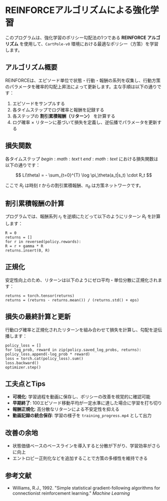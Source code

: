 # REINFORCEアルゴリズムによる強化学習

このプログラムは、強化学習のポリシー勾配法の1つである **REINFORCE アルゴリズム** を使用して、`CartPole-v0` 環境における最適なポリシー（方策）を学習します。

## アルゴリズム概要

REINFORCEは、エピソード単位で状態・行動・報酬の系列を収集し、行動方策のパラメータを確率的勾配上昇法によって更新します。主な手順は以下の通りです：

1. エピソードをサンプルする
2. 各タイムステップでログ確率と報酬を記録する
3. 各ステップの **割引累積報酬（リターン）** を計算する
4. ログ確率 × リターンに基づいて損失を定義し、逆伝播でパラメータを更新する

## 損失関数

各タイムステップ $begin:math:text$ t $end:math:text$ における損失関数は以下の通りです：

$$
L(\theta) = - \sum_{t=0}^{T} \log \pi_\theta(a_t|s_t) \cdot R_t
$$

ここで $R_t$ は時刻 $t$ からの割引累積報酬、$\pi_\theta$ は方策ネットワークです。

## 割引累積報酬の計算

プログラムでは、報酬系列 $r_t$ を逆順にたどって以下のようにリターン $R_t$ を計算します：
```
R = 0
returns = []
for r in reversed(policy.rewards):
R = r + gamma * R
returns.insert(0, R)
```
## 正規化

安定性向上のため、リターンは以下のようにゼロ平均・単位分散に正規化されます：
```
returns = torch.tensor(returns)
returns = (returns - returns.mean()) / (returns.std() + eps)
```
## 損失の最終計算と更新

行動ログ確率と正規化されたリターンを組み合わせて損失を計算し、勾配を逆伝播します：
```
policy_loss = []
for log_prob, reward in zip(policy.saved_log_probs, returns):
policy_loss.append(-log_prob * reward)
loss = torch.cat(policy_loss).sum()
loss.backward()
optimizer.step()
```
## 工夫点とTips

- **可視化**: 学習過程を動画に保存し、ポリシーの改善を視覚的に確認可能
- **早期終了**: 100エピソード移動平均が一定水準に達した場合に学習を打ち切り
- **報酬正規化**: 高分散なリターンによる不安定性を抑える
- **動画記録の統合保存**: 学習の様子を `training_progress.mp4` として出力

## 改善の余地

- 状態価値ベースのベースラインを導入すると分散が下がり、学習効率がさらに向上
- エントロピー正則化などを追加することで方策の多様性を維持できる

## 参考文献

- Williams, R.J., 1992. "Simple statistical gradient-following algorithms for connectionist reinforcement learning." *Machine Learning*